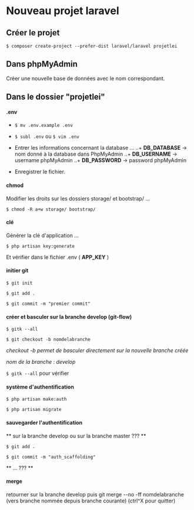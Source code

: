 # Nouveau projet laravel

## Créer le projet

`$ composer create-project --prefer-dist laravel/laravel projetlei`

## Dans phpMyAdmin

Créer une nouvelle base de données avec le nom correspondant.

## Dans le dossier "projetlei"

#### .env

+ `$ mv .env.example .env`

+ `$ subl .env` ou `$ vim .env`

+ Entrer les informations concernant la database ... 
..+ **DB_DATABASE** -> nom donné à la database dans PhpMyAdmin
..+ **DB_USERNAME** -> username phpMyAdmin
..+ **DB_PASSWORD** -> password phpMyAdmin

+ Enregistrer le fichier.

#### chmod

Modifier les droits sur les dossiers storage/ et bootstrap/ ...

`$ chmod -R a+w storage/ bootstrap/`

#### clé

Générer la clé d'application ...

`$ php artisan key:generate`

Et vérifier dans le fichier .env  ( **APP_KEY** )

#### initier git

`$ git init`

`$ git add .`

`$ git commit -m "premier commit"`

#### créer et basculer sur la branche develop (git-flow)

`$ gitk --all` 

`$ git checkout -b nomdelabranche` 

*checkout -b permet de basculer directement sur la nouvelle branche créée*

*nom de la branche : develop*

`$ gitk --all` pour vérifier

#### système d'authentification

`$ php artisan make:auth` 

`$ php artisan migrate` 

#### sauvegarder l'authentification

** sur la branche develop ou sur la branche master ??? **

`$ git add .`

`$ git commit -m "auth_scaffolding"`

** ... ??? **

#### merge

retourner sur la branche develop
puis git merge --no -ff nomdelabranche (vers branche nommée depuis branche courante) (ctrl^X pour quitter)